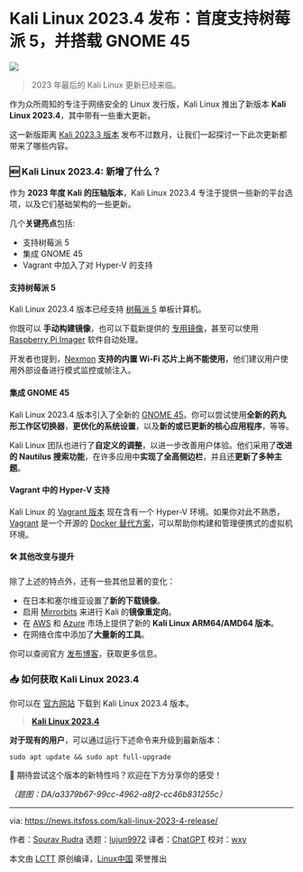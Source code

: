 [#]: subject: "Kali Linux 2023.4 Release Adds Raspberry Pi 5 Support With GNOME 45"
[#]: via: "https://news.itsfoss.com/kali-linux-2023-4-release/"
[#]: author: "Sourav Rudra https://news.itsfoss.com/author/sourav/"
[#]: collector: "lujun9972/lctt-scripts-1700446145"
[#]: translator: "ChatGPT"
[#]: reviewer: "wxy"
[#]: publisher: "wxy"
[#]: url: "https://linux.cn/article-16463-1.html"

Kali Linux 2023.4 发布：首度支持树莓派 5，并搭载 GNOME 45
======

![][0]

> 2023 年最后的 Kali Linux 更新已经来临。
 
作为众所周知的专注于网络安全的 Linux 发行版，Kali Linux 推出了新版本 **Kali Linux 2023.4**，其中带有一些重大更新。

这一新版距离 [Kali 2023.3 版本][2] 发布不过数月，让我们一起探讨一下此次更新都带来了哪些内容。

### 🆕 Kali Linux 2023.4: 新增了什么？

作为 **2023 年度 Kali 的压轴版本**，Kali Linux 2023.4 专注于提供一些新的平台选项，以及它们基础架构的一些更新。

几个**关键亮点**包括:

* 支持树莓派 5
* 集成 GNOME 45
* Vagrant 中加入了对 Hyper-V 的支持

#### 支持树莓派 5 

Kali Linux 2023.4 版本已经支持 [树莓派 5][5] 单板计算机。

你既可以 **手动构建镜像**，也可以下载新提供的 [专用镜像][6]，甚至可以使用 [Raspberry Pi Imager][7] 软件自动处理。

开发者也提到，[Nexmon][8] **支持的内置 Wi-Fi 芯片上尚不能使用**，他们建议用户使用外部设备进行模式监控或帧注入。

#### 集成 GNOME 45

Kali Linux 2023.4 版本引入了全新的 [GNOME 45][10]。你可以尝试使用**全新的药丸形工作区切换器**，**更优化的系统设置**，以及**新的或已更新的核心应用程序**，等等。

Kali Linux 团队也进行了**自定义的调整**，以进一步改善用户体验。他们采用了**改进的 Nautilus 搜索功能**，在许多应用中**实现了全高侧边栏**，并且还**更新了多种主题**。

#### Vagrant 中的 Hyper-V 支持

Kali Linux 的 [Vagrant 版本][12] 现在含有一个 Hyper-V 环境。如果你对此不熟悉，[Vagrant][13] 是一个开源的 [Docker 替代方案][14]，可以帮助你构建和管理便携式的虚拟机环境。

#### 🛠️ 其他改变与提升

除了上述的特点外，还有一些其他显著的变化：

* 在日本和塞尔维亚设置了**新的下载镜像**。
* 启用 [Mirrorbits][15] 来进行 Kali 的**镜像重定向**。
* 在 [AWS][16] 和 [Azure][17] 市场上提供了新的 **Kali Linux ARM64/AMD64 版本**。
* 在网络仓库中添加了**大量新的工具**。

你可以查阅官方 [发布博客][18]，获取更多信息。

### 📥 如何获取 Kali Linux 2023.4

你可以在 [官方网站][19] 下载到 Kali Linux 2023.4 版本。

> **[Kali Linux 2023.4][20]**

**对于现有的用户**，可以通过运行下述命令来升级到最新版本：

```
sudo apt update && sudo apt full-upgrade
```

💬 期待尝试这个版本的新特性吗？欢迎在下方分享你的感受！

*（题图：DA/a3379b67-99cc-4962-a8f2-cc46b831255c）*

--------------------------------------------------------------------------------

via: https://news.itsfoss.com/kali-linux-2023-4-release/

作者：[Sourav Rudra][a]
选题：[lujun9972][b]
译者：[ChatGPT](https://linux.cn/lctt/ChatGPT)
校对：[wxy](https://github.com/wxy)

本文由 [LCTT](https://github.com/LCTT/TranslateProject) 原创编译，[Linux中国](https://linux.cn/) 荣誉推出

[a]: https://news.itsfoss.com/author/sourav/
[b]: https://github.com/lujun9972
[1]: https://itsfoss.com/linux-hacking-penetration-testing/
[2]: https://news.itsfoss.com/kali-linux-2023-3-release/
[3]: https://itsfoss.com/content/images/size/w256h256/2022/12/android-chrome-192x192.png
[4]: https://news.itsfoss.com/content/images/2023/12/Kali_Linux_2023.4.png
[5]: https://news.itsfoss.com/raspberry-pi-5/
[6]: https://www.kali.org/get-kali/#kali-arm
[7]: https://www.raspberrypi.com/software/
[8]: https://github.com/seemoo-lab/nexmon
[9]: https://news.itsfoss.com/content/images/2023/12/Kali_Linux_2023.4_b.png
[10]: https://news.itsfoss.com/gnome-45-release/
[11]: https://news.itsfoss.com/content/images/size/w256h256/2022/08/android-chrome-192x192.png
[12]: https://app.vagrantup.com/kalilinux/boxes/rolling
[13]: https://www.vagrantup.com/
[14]: https://linuxhandbook.com/docker-alternatives/
[15]: https://github.com/etix/mirrorbits
[16]: https://aws.amazon.com/marketplace/pp/prodview-fznsw3f7mq7to
[17]: https://azuremarketplace.microsoft.com/en/marketplace/apps/kali-linux.kali?tab=overview
[18]: https://www.kali.org/blog/kali-linux-2023-4-release/
[19]: https://www.kali.org/get-kali/
[20]: https://www.kali.org/get-kali/#kali-platforms
[0]: https://img.linux.net.cn/data/attachment/album/202312/12/122407yafs8zefffdf8xa9.jpg